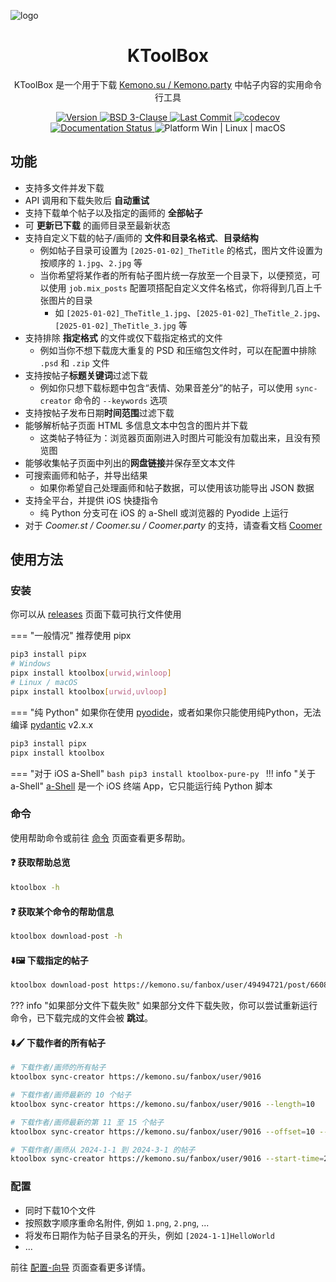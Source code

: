 <p style="text-decoration:none">
  <img src="https://cdn.jsdelivr.net/gh/Ljzd-PRO/KToolBox@latest/static/repository-open-graph-2.svg" alt="logo">
</p>

<h1 style="text-align: center">
  KToolBox
</h1>

<p style="text-align: center">
  KToolBox 是一个用于下载
  <a href="https://kemono.su/">Kemono.su / Kemono.party</a>
  中帖子内容的实用命令行工具
</p>

<p style="text-align: center">
  <a href="https://pypi.org/project/ktoolbox" target="_blank">
    <img src="https://img.shields.io/github/v/release/Ljzd-PRO/KToolBox?logo=python" alt="Version">
  </a>

  <a href="./LICENSE">
    <img src="https://img.shields.io/github/license/Ljzd-PRO/KToolBox" alt="BSD 3-Clause"/>
  </a>

  <a href="https://github.com/Ljzd-PRO/KToolBox/activity">
    <img src="https://img.shields.io/github/last-commit/Ljzd-PRO/KToolBox/devel" alt="Last Commit"/>
  </a>

  <a href="https://codecov.io/gh/Ljzd-PRO/KToolBox" target="_blank">
      <img src="https://codecov.io/gh/Ljzd-PRO/KToolBox/branch/master/graph/badge.svg?token=5XK9CYQHQN" alt="codecov"/>
  </a>

  <a href='https://ktoolbox.readthedocs.io/'>
    <img src='https://readthedocs.org/projects/ktoolbox/badge/?version=latest' alt='Documentation Status' />
  </a>

  <a style="text-decoration:none">
    <img src="https://img.shields.io/badge/Platform-Windows%20|%20Linux%20|%20macOS-blue" alt="Platform Win | Linux | macOS"/>
  </a>
</p>

## 功能

- 支持多文件并发下载
- API 调用和下载失败后 **自动重试**
- 支持下载单个帖子以及指定的画师的 **全部帖子**
- 可 **更新已下载** 的画师目录至最新状态
- 支持自定义下载的帖子/画师的 **文件和目录名格式**、**目录结构**
  - 例如帖子目录可设置为 `[2025-01-02]_TheTitle` 的格式，图片文件设置为按顺序的 `1.jpg`、`2.jpg` 等
  - 当你希望将某作者的所有帖子图片统一存放至一个目录下，以便预览，可以使用 `job.mix_posts` 配置项搭配自定义文件名格式，你将得到几百上千张图片的目录
    - 如 `[2025-01-02]_TheTitle_1.jpg`、`[2025-01-02]_TheTitle_2.jpg`、`[2025-01-02]_TheTitle_3.jpg` 等
- 支持排除 **指定格式** 的文件或仅下载指定格式的文件
  - 例如当你不想下载庞大重复的 PSD 和压缩包文件时，可以在配置中排除 `.psd` 和 `.zip` 文件
- 支持按帖子**标题关键词**过滤下载
  - 例如你只想下载标题中包含“表情、効果音差分”的帖子，可以使用 `sync-creator` 命令的 `--keywords` 选项
- 支持按帖子发布日期**时间范围**过滤下载
- 能够解析帖子页面 HTML 多信息文本中包含的图片并下载
  - 这类帖子特征为：浏览器页面刚进入时图片可能没有加载出来，且没有预览图
- 能够收集帖子页面中列出的**网盘链接**并保存至文本文件
- 可搜索画师和帖子，并导出结果
  - 如果你希望自己处理画师和帖子数据，可以使用该功能导出 JSON 数据
- 支持全平台，并提供 iOS 快捷指令
  - 纯 Python 分支可在 iOS 的 a-Shell 或浏览器的 Pyodide 上运行
- 对于 _Coomer.st / Coomer.su / Coomer.party_ 的支持，请查看文档 [Coomer](https://ktoolbox.readthedocs.io/latest/zh/coomer/)

## 使用方法

### 安装

你可以从 [releases](https://github.com/Ljzd-PRO/KToolBox/releases) 页面下载可执行文件使用

=== "一般情况"
   推荐使用 pipx
   ```bash
   pip3 install pipx
   # Windows
   pipx install ktoolbox[urwid,winloop]
   # Linux / macOS
   pipx install ktoolbox[urwid,uvloop]
   ```

=== "纯 Python"
   如果你在使用 [pyodide](https://pyodide.org/en/stable/)，或者如果你只能使用纯Python，无法编译 [pydantic](https://docs.pydantic.dev/latest/) v2.x.x
   ```bash
   pip3 install pipx
   pipx install ktoolbox
   ```

=== "对于 iOS a-Shell"
    ```bash
    pip3 install ktoolbox-pure-py
    ```
    !!! info "关于 a-Shell"
        [a-Shell](https://github.com/holzschu/a-shell) 是一个 iOS 终端 App，它只能运行纯 Python 脚本

### 命令

使用帮助命令或前往 [命令](commands/guide.md) 页面查看更多帮助。
  
#### ❓ 获取帮助总览
```bash
ktoolbox -h
```
  
#### ❓ 获取某个命令的帮助信息
```bash
ktoolbox download-post -h
```

#### ⬇️🖼️ 下载指定的帖子
```bash
ktoolbox download-post https://kemono.su/fanbox/user/49494721/post/6608808
```
??? info "如果部分文件下载失败"
    如果部分文件下载失败，你可以尝试重新运行命令，已下载完成的文件会被 **跳过**。
  
#### ⬇️🖌️ 下载作者的所有帖子
```bash
# 下载作者/画师的所有帖子
ktoolbox sync-creator https://kemono.su/fanbox/user/9016

# 下载作者/画师最新的 10 个帖子
ktoolbox sync-creator https://kemono.su/fanbox/user/9016 --length=10

# 下载作者/画师最新的第 11 至 15 个帖子
ktoolbox sync-creator https://kemono.su/fanbox/user/9016 --offset=10 --length=5

# 下载作者/画师从 2024-1-1 到 2024-3-1 的帖子
ktoolbox sync-creator https://kemono.su/fanbox/user/9016 --start-time=2024-1-1 --end-time=2024-3-1
```

### 配置

- 同时下载10个文件
- 按照数字顺序重命名附件, 例如 `1.png`, `2.png`, ...
- 将发布日期作为帖子目录名的开头，例如 `[2024-1-1]HelloWorld`
- ...

前往 [配置-向导](https://ktoolbox.readthedocs.io/latest/zh/configuration/guide/) 页面查看更多详情。
